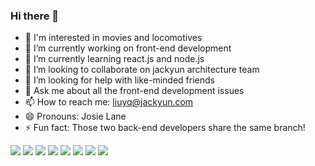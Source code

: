 ### Hi there 👋

<!--
**Liuyq617/liuyq617** is a ✨ _special_ ✨ repository because its `README.md` (this file) appears on your GitHub profile.

Here are some ideas to get you started:

- 🔭 I’m currently working on ...
- 🌱 I’m currently learning ...
- 👯 I’m looking to collaborate on ...
- 🤔 I’m looking for help with ...
- 💬 Ask me about ...
- 📫 How to reach me: ...
- 😄 Pronouns: ...
- ⚡ Fun fact: ...
-->

- 🎯 I'm interested in movies and locomotives
- 🔭 I’m currently working on front-end development
- 🌱 I’m currently learning react.js and node.js
- 👯 I’m looking to collaborate on jackyun architecture team
- 🤔 I’m looking for help with like-minded friends
- 💬 Ask me about all the front-end development issues
- 📫 How to reach me: liuyq@jackyun.com
- 😄 Pronouns: Josie Lane
- ⚡ Fun fact: Those two back-end developers share the same branch!

![](https://img.shields.io/badge/Code-JavaScript-informational?style=flat&logo=JavaScript&logoColor=white&color=2bbc8a)
![](https://img.shields.io/badge/Shell-Bash-informational?style=flat&logo=GNUBash&logoColor=white&color=2bbc8a)
![](https://img.shields.io/badge/Shell-PowerShell-informational?style=flat&logo=GNUBash&logoColor=white&color=2bbc8a)
![](https://img.shields.io/badge/Code-vue-informational?style=flat&logo=vue.js&logoColor=white&color=2bbc8a)
![](https://img.shields.io/badge/Shell-Bash-informational?style=flat&logo=GNUBash&logoColor=white&color=2bbc8a)
![](https://img.shields.io/badge/Editor-Visual%20Studio%20Code-informational?style=flat&logo=VisualStudioCode&logoColor=white&color=2bbc8a)
![](https://img.shields.io/badge/Editor-WebStorm-informational?style=flat&logo=WebStorm&logoColor=white&color=2bbc8a)
![](https://img.shields.io/badge/Shell-Bash-informational?style=flat&logo=GNUBash&logoColor=white&color=2bbc8a)
